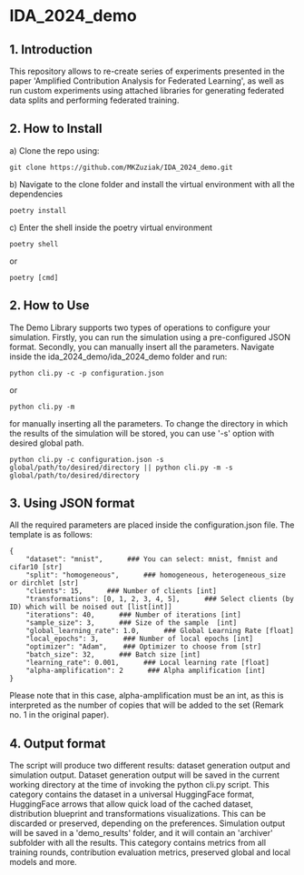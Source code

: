 # IDA_2024_demo
## 1. Introduction
This repository allows to re-create series of experiments presented in the paper 'Amplified Contribution Analysis for Federated Learning', as well as run custom experiments using attached libraries for generating federated data splits and performing federated training. 
## 2. How to Install
a) Clone the repo using:
~~~
git clone https://github.com/MKZuziak/IDA_2024_demo.git
~~~
b) Navigate to the clone folder and install the virtual environment with all the dependencies
~~~
poetry install
~~~
c) Enter the shell inside the poetry virtual environment
~~~
poetry shell
~~~
or
~~~
poetry [cmd]
~~~
## 2. How to Use
The Demo Library supports two types of operations to configure your simulation. Firstly, you can run the simulation using a pre-configured JSON format. Secondly, you can manually insert all the parameters.
Navigate inside the ida_2024_demo/ida_2024_demo folder and run:
~~~
python cli.py -c -p configuration.json
~~~
or
~~~
python cli.py -m
~~~
for manually inserting all the parameters.
To change the directory in which the results of the simulation will be stored, you can use '-s' option with desired global path.
~~~
python cli.py -c configuration.json -s global/path/to/desired/directory || python cli.py -m -s global/path/to/desired/directory
~~~
## 3. Using JSON format
All the required parameters are placed inside the configuration.json file. The template is as follows:
~~~
{
    "dataset": "mnist",      ### You can select: mnist, fmnist and cifar10 [str]
    "split": "homogeneous",      ### homogeneous, heterogeneous_size or dirchlet [str]
    "clients": 15,      ### Number of clients [int]
    "transformations": [0, 1, 2, 3, 4, 5],      ### Select clients (by ID) which will be noised out [list[int]]
    "iterations": 40,      ### Number of iterations [int]
    "sample_size": 3,      ### Size of the sample  [int]
    "global_learning_rate": 1.0,      ### Global Learning Rate [float]
    "local_epochs": 3,      ### Number of local epochs [int]
    "optimizer": "Adam",    ### Optimizer to choose from [str]
    "batch_size": 32,      ### Batch size [int]
    "learning_rate": 0.001,      ### Local learning rate [float]
    "alpha-amplification": 2      ### Alpha amplification [int]
}
~~~
Please note that in this case, alpha-amplification must be an int, as this is interpreted as the number of copies that will be added to the set (Remark no. 1 in the original paper).
## 4. Output format
The script will produce two different results: dataset generation output and simulation output. Dataset generation output will be saved in the current working directory at the time of invoking the python cli.py script. This category contains the dataset in a universal HuggingFace format, HuggingFace arrows that allow quick load of the cached dataset, distribution blueprint and transformations visualizations. This can be discarded or preserved, depending on the preferences. Simulation output will be saved in a 'demo_results' folder, and it will contain an 'archiver' subfolder with all the results. This category contains metrics from all training rounds, contribution evaluation metrics, preserved global and local models and more.

